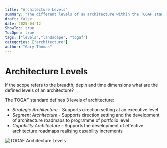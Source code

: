 ```yaml
---
title: "Architecture Levels"
summary: "The different levels of an architecture within the TOGAF standard"
draft: false
date: 2025-04-12
ShowToc: true
TocOpen: true
tags: ["levels","landscape", "togaf"]
categories: ["architecture"]
author: "Gary Thomas"
---
```


# Architecture Levels

If the scope refers to the breadth, depth and time dimensions what are the defined levels of an architecture?

The TOGAF standard defines 3 levels of architecture:

- *Strategic Architecture* - Supports direction setting at an executive level
- *Segment Architecture* - Supports direction setting and the development of architecture roadmaps to programme of portfolio level
- *Capability Architecture* - Supports the development of effective architecture roadmaps realising capability increments

![TOGAF Architecture Levels](/architecture/togaf/architectureLevels.png)
